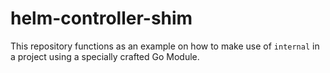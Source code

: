 # helm-controller-shim

This repository functions as an example on how to make use of
`internal` in a project using a specially crafted Go Module.
